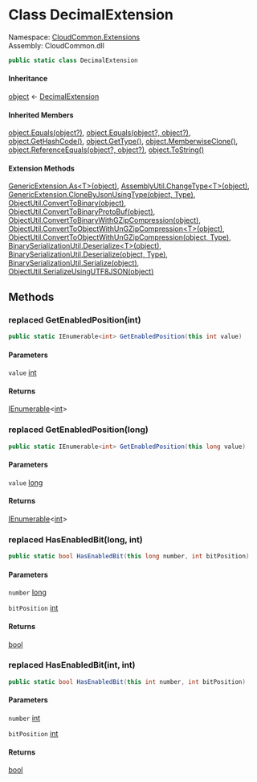 #  Class DecimalExtension

Namespace: [CloudCommon.Extensions](CloudCommon.Extensions.md)  
Assembly: CloudCommon.dll  

```csharp
public static class DecimalExtension
```

#### Inheritance

[object](https://learn.microsoft.com/dotnet/api/system.object) ← 
[DecimalExtension](CloudCommon.Extensions.DecimalExtension.md)

#### Inherited Members

[object.Equals\(object?\)](https://learn.microsoft.com/dotnet/api/system.object.equals\#system\-object\-equals\(system\-object\)), 
[object.Equals\(object?, object?\)](https://learn.microsoft.com/dotnet/api/system.object.equals\#system\-object\-equals\(system\-object\-system\-object\)), 
[object.GetHashCode\(\)](https://learn.microsoft.com/dotnet/api/system.object.gethashcode), 
[object.GetType\(\)](https://learn.microsoft.com/dotnet/api/system.object.gettype), 
[object.MemberwiseClone\(\)](https://learn.microsoft.com/dotnet/api/system.object.memberwiseclone), 
[object.ReferenceEquals\(object?, object?\)](https://learn.microsoft.com/dotnet/api/system.object.referenceequals), 
[object.ToString\(\)](https://learn.microsoft.com/dotnet/api/system.object.tostring)

#### Extension Methods

[GenericExtension.As<T\>\(object\)](CloudCommon.Extensions.GenericExtension.md\#CloudCommon\_Extensions\_GenericExtension\_As\_\_1\_System\_Object\_), 
[AssemblyUtil.ChangeType<T\>\(object\)](CloudCommon.Utils.AssemblyUtil.md\#CloudCommon\_Utils\_AssemblyUtil\_ChangeType\_\_1\_System\_Object\_), 
[GenericExtension.CloneByJsonUsingType\(object, Type\)](CloudCommon.Extensions.GenericExtension.md\#CloudCommon\_Extensions\_GenericExtension\_CloneByJsonUsingType\_System\_Object\_System\_Type\_), 
[ObjectUtil.ConvertToBinary\(object\)](CloudCommon.Utils.ObjectUtil.md\#CloudCommon\_Utils\_ObjectUtil\_ConvertToBinary\_System\_Object\_), 
[ObjectUtil.ConvertToBinaryProtoBuf\(object\)](CloudCommon.Utils.ObjectUtil.md\#CloudCommon\_Utils\_ObjectUtil\_ConvertToBinaryProtoBuf\_System\_Object\_), 
[ObjectUtil.ConvertToBinaryWithGZipCompression\(object\)](CloudCommon.Utils.ObjectUtil.md\#CloudCommon\_Utils\_ObjectUtil\_ConvertToBinaryWithGZipCompression\_System\_Object\_), 
[ObjectUtil.ConvertToObjectWithUnGZipCompression<T\>\(object\)](CloudCommon.Utils.ObjectUtil.md\#CloudCommon\_Utils\_ObjectUtil\_ConvertToObjectWithUnGZipCompression\_\_1\_System\_Object\_), 
[ObjectUtil.ConvertToObjectWithUnGZipCompression\(object, Type\)](CloudCommon.Utils.ObjectUtil.md\#CloudCommon\_Utils\_ObjectUtil\_ConvertToObjectWithUnGZipCompression\_System\_Object\_System\_Type\_), 
[BinarySerializationUtil.Deserialize<T\>\(object\)](CloudCommon.Utils.BinarySerializationUtil.md\#CloudCommon\_Utils\_BinarySerializationUtil\_Deserialize\_\_1\_System\_Object\_), 
[BinarySerializationUtil.Deserialize\(object, Type\)](CloudCommon.Utils.BinarySerializationUtil.md\#CloudCommon\_Utils\_BinarySerializationUtil\_Deserialize\_System\_Object\_System\_Type\_), 
[BinarySerializationUtil.Serialize\(object\)](CloudCommon.Utils.BinarySerializationUtil.md\#CloudCommon\_Utils\_BinarySerializationUtil\_Serialize\_System\_Object\_), 
[ObjectUtil.SerializeUsingUTF8JSON\(object\)](CloudCommon.Utils.ObjectUtil.md\#CloudCommon\_Utils\_ObjectUtil\_SerializeUsingUTF8JSON\_System\_Object\_)

## Methods

### replaced GetEnabledPosition\(int\)

```csharp
public static IEnumerable<int> GetEnabledPosition(this int value)
```

#### Parameters

`value` [int](https://learn.microsoft.com/dotnet/api/system.int32)

#### Returns

 [IEnumerable](https://learn.microsoft.com/dotnet/api/system.collections.generic.ienumerable\-1)<[int](https://learn.microsoft.com/dotnet/api/system.int32)\>

### replaced GetEnabledPosition\(long\)

```csharp
public static IEnumerable<int> GetEnabledPosition(this long value)
```

#### Parameters

`value` [long](https://learn.microsoft.com/dotnet/api/system.int64)

#### Returns

 [IEnumerable](https://learn.microsoft.com/dotnet/api/system.collections.generic.ienumerable\-1)<[int](https://learn.microsoft.com/dotnet/api/system.int32)\>

### replaced HasEnabledBit\(long, int\)

```csharp
public static bool HasEnabledBit(this long number, int bitPosition)
```

#### Parameters

`number` [long](https://learn.microsoft.com/dotnet/api/system.int64)

`bitPosition` [int](https://learn.microsoft.com/dotnet/api/system.int32)

#### Returns

 [bool](https://learn.microsoft.com/dotnet/api/system.boolean)

### replaced HasEnabledBit\(int, int\)

```csharp
public static bool HasEnabledBit(this int number, int bitPosition)
```

#### Parameters

`number` [int](https://learn.microsoft.com/dotnet/api/system.int32)

`bitPosition` [int](https://learn.microsoft.com/dotnet/api/system.int32)

#### Returns

 [bool](https://learn.microsoft.com/dotnet/api/system.boolean)

